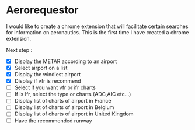 # Aerorequestor

I would like to create a chrome extension that will facilitate certain searches for information on aeronautics.
This is the first time I have created a chrome extension.

Next step :

- [x] Display the METAR according to an airport
- [x] Select airport on a list
- [x] Display the windiest airport
- [x] Display if vfr is recommend
- [ ] Select if you want vfr or ifr charts
- [ ] If is Ifr, select the type or charts (ADC,AIC etc...)
- [ ] Display list of charts of airport in France
- [ ] Display list of charts of airport in Belgium
- [ ] Display list of charts of airport in United Kingdom
- [ ] Have the recommended runway
